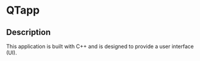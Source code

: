 # QTapp 

## Description
This application is built with C++ and is designed to provide a user interface (UI).
